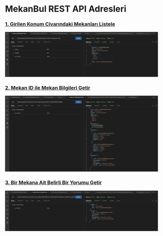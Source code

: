 # MekanBul REST API Adresleri

### [1. Girilen Konum Civarındaki Mekanları Listele](https://mekanbul5.samedordueri.repl.co/api/mekanlar?enlem=37.7&boylam=30.5)
![1](/resimler/konum.png)

### [2. Mekan ID ile Mekan Bilgileri Getir](https://mekanbul5.samedordueri.repl.co/api/mekanlar/637ccc7ca833a5b04533a5be)
![2](/resimler/mekanlar.png)

### [3. Bir Mekana Ait Belirli Bir Yorumu Getir](https://mekanbul5.samedordueri.repl.co/api/mekanlar/637ccc7ca833a5b04533a5be/yorumlar/637ccc8a4606d553dbf2c35b)
![3](/resimler/yorumlar.png)